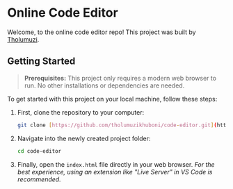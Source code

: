 # Online Code Editor

Welcome, to the online code editor repo! This project was built by [Tholumuzi](https://portfolio.tholumuzi.co.za).

## Getting Started

> **Prerequisites:**
> This project only requires a modern web browser to run. No other installations or dependencies are needed.

To get started with this project on your local machine, follow these steps:

1.  First, clone the repository to your computer:
    ```bash
    git clone [https://github.com/tholumuzikhuboni/code-editor.git](https://github.com/tholumuzikhuboni/code-editor.git)
    ```

2.  Navigate into the newly created project folder:
    ```bash
    cd code-editor
    ```

3.  Finally, open the `index.html` file directly in your web browser.
    *For the best experience, using an extension like "Live Server" in VS Code is recommended.*
